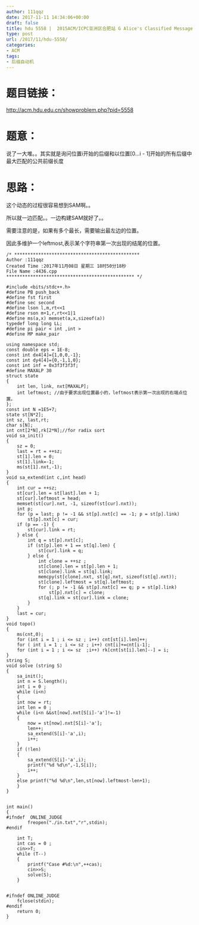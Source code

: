 ```yaml
---
author: 111qqz
date: 2017-11-11 14:34:06+00:00
draft: false
title: hdu 5558 |  2015ACM/ICPC亚洲区合肥站 G Alice's Classified Message (后缀自动机)
type: post
url: /2017/11/hdu-5558/
categories:
- ACM
tags:
- 后缀自动机
---
```


# 题目链接：



http://acm.hdu.edu.cn/showproblem.php?pid=5558



# 题意：



说了一大堆。。其实就是询问位置i开始的后缀和以位置[0...i - 1]开始的所有后缀中最大匹配的公共前缀长度



# 思路：



这个动态的过程很容易想到SAM啊。。

所以就一边匹配。。一边构建SAM就好了。。

需要注意的是，如果有多个最长，需要输出最左边的位置。

因此多维护一个leftmost,表示某个字符串第一次出现的结尾的位置。




    
    /* ***********************************************
    Author :111qqz
    Created Time :2017年11月08日 星期三 18时50分18秒
    File Name :4436.cpp
    ************************************************ */
    
    #include <bits/stdc++.h>
    #define PB push_back
    #define fst first
    #define sec second
    #define lson l,m,rt<<1
    #define rson m+1,r,rt<<1|1
    #define ms(a,x) memset(a,x,sizeof(a))
    typedef long long LL;
    #define pi pair < int ,int >
    #define MP make_pair
    
    using namespace std;
    const double eps = 1E-8;
    const int dx4[4]={1,0,0,-1};
    const int dy4[4]={0,-1,1,0};
    const int inf = 0x3f3f3f3f;
    #define MAXALP 30
    struct state
    {
        int len, link, nxt[MAXALP];
        int leftmost; //由于要求出现位置最小的，leftmost表示第一次出现的右端点位置。
    };
    const int N =1E5+7;
    state st[N*2];
    int sz, last,rt;
    char s[N];
    int cnt[2*N],rk[2*N];//for radix sort
    void sa_init()
    {
        sz = 0;
        last = rt = ++sz;
        st[1].len = 0;
        st[1].link=-1;
        ms(st[1].nxt,-1);
    }
    void sa_extend(int c,int head)
    {
        int cur = ++sz;
        st[cur].len = st[last].len + 1;
        st[cur].leftmost = head;
        memset(st[cur].nxt, -1, sizeof(st[cur].nxt));
        int p;
        for (p = last; p != -1 && st[p].nxt[c] == -1; p = st[p].link)
            st[p].nxt[c] = cur;
        if (p == -1) {
            st[cur].link = rt;
        } else {
            int q = st[p].nxt[c];
            if (st[p].len + 1 == st[q].len) {
                st[cur].link = q;
            } else {
                int clone = ++sz ;
                st[clone].len = st[p].len + 1;
                st[clone].link = st[q].link;
                memcpy(st[clone].nxt, st[q].nxt, sizeof(st[q].nxt));
                st[clone].leftmost = st[q].leftmost;
                for (; p != -1 && st[p].nxt[c] == q; p = st[p].link)
                    st[p].nxt[c] = clone;
                st[q].link = st[cur].link = clone;
            }
        }
        last = cur;
    }
    void topo()
    {
        ms(cnt,0); 
        for (int i = 1 ; i <= sz ; i++) cnt[st[i].len]++;
        for ( int i = 1 ; i <= sz ; i++) cnt[i]+=cnt[i-1];
        for (int i = 1 ; i <= sz  ;i++) rk[cnt[st[i].len]--] = i;
    }
    string S;
    void solve (string S)
    {
        sa_init();
        int n = S.length();
        int i = 0 ;
        while (i<n)
        {
        int now = rt;
        int len = 0 ;
        while (i<n &&st[now].nxt[S[i]-'a']!=-1)
        {
            now = st[now].nxt[S[i]-'a'];
            len++;
            sa_extend(S[i]-'a',i);
            i++;
        }
        if (!len)
        {
            sa_extend(S[i]-'a',i);
            printf("%d %d\n",-1,S[i]);
            i++;
        }
        else printf("%d %d\n",len,st[now].leftmost-len+1);
        }
    }
    
    
    int main()
    {
    #ifndef  ONLINE_JUDGE 
            freopen("./in.txt","r",stdin);
    #endif
    
        int T;
        int cas = 0 ;
        cin>>T;
        while (T--)
        {
            printf("Case #%d:\n",++cas);
            cin>>S;
            solve(S);
        }
    
    
    #ifndef ONLINE_JUDGE  
        fclose(stdin);
    #endif
        return 0;
    }
    
    








